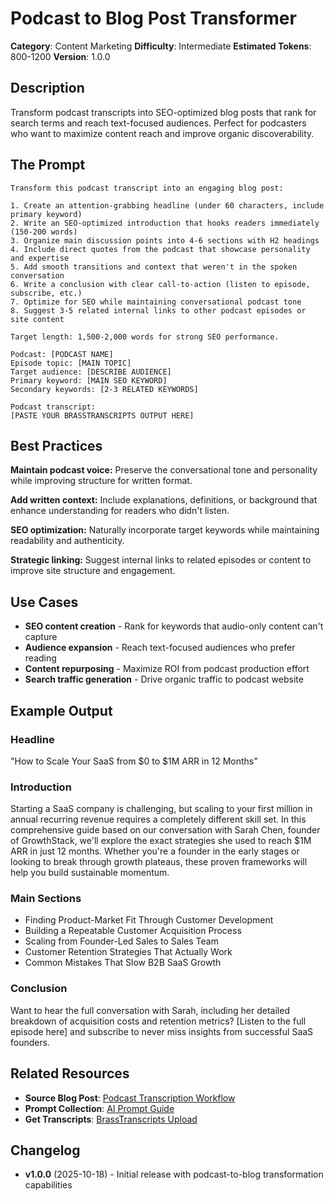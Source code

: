 # Podcast to Blog Post Transformer

**Category**: Content Marketing
**Difficulty**: Intermediate
**Estimated Tokens**: 800-1200
**Version**: 1.0.0

## Description

Transform podcast transcripts into SEO-optimized blog posts that rank for search terms and reach text-focused audiences. Perfect for podcasters who want to maximize content reach and improve organic discoverability.

## The Prompt

```text
Transform this podcast transcript into an engaging blog post:

1. Create an attention-grabbing headline (under 60 characters, include primary keyword)
2. Write an SEO-optimized introduction that hooks readers immediately (150-200 words)
3. Organize main discussion points into 4-6 sections with H2 headings
4. Include direct quotes from the podcast that showcase personality and expertise
5. Add smooth transitions and context that weren't in the spoken conversation
6. Write a conclusion with clear call-to-action (listen to episode, subscribe, etc.)
7. Optimize for SEO while maintaining conversational podcast tone
8. Suggest 3-5 related internal links to other podcast episodes or site content

Target length: 1,500-2,000 words for strong SEO performance.

Podcast: [PODCAST NAME]
Episode topic: [MAIN TOPIC]
Target audience: [DESCRIBE AUDIENCE]
Primary keyword: [MAIN SEO KEYWORD]
Secondary keywords: [2-3 RELATED KEYWORDS]

Podcast transcript:
[PASTE YOUR BRASSTRANSCRIPTS OUTPUT HERE]
```

## Best Practices

**Maintain podcast voice:** Preserve the conversational tone and personality while improving structure for written format.

**Add written context:** Include explanations, definitions, or background that enhance understanding for readers who didn't listen.

**SEO optimization:** Naturally incorporate target keywords while maintaining readability and authenticity.

**Strategic linking:** Suggest internal links to related episodes or content to improve site structure and engagement.

## Use Cases

- **SEO content creation** - Rank for keywords that audio-only content can't capture
- **Audience expansion** - Reach text-focused audiences who prefer reading
- **Content repurposing** - Maximize ROI from podcast production effort
- **Search traffic generation** - Drive organic traffic to podcast website

## Example Output

### Headline
"How to Scale Your SaaS from $0 to $1M ARR in 12 Months"

### Introduction
Starting a SaaS company is challenging, but scaling to your first million in annual recurring revenue requires a completely different skill set. In this comprehensive guide based on our conversation with Sarah Chen, founder of GrowthStack, we'll explore the exact strategies she used to reach $1M ARR in just 12 months. Whether you're a founder in the early stages or looking to break through growth plateaus, these proven frameworks will help you build sustainable momentum.

### Main Sections
- Finding Product-Market Fit Through Customer Development
- Building a Repeatable Customer Acquisition Process
- Scaling from Founder-Led Sales to Sales Team
- Customer Retention Strategies That Actually Work
- Common Mistakes That Slow B2B SaaS Growth

### Conclusion
Want to hear the full conversation with Sarah, including her detailed breakdown of acquisition costs and retention metrics? [Listen to the full episode here] and subscribe to never miss insights from successful SaaS founders.

## Related Resources

- **Source Blog Post**: [Podcast Transcription Workflow](https://brasstranscripts.com/blog/podcast-transcription-workflow-content-creators#the-blog-post-transformation-prompt)
- **Prompt Collection**: [AI Prompt Guide](https://brasstranscripts.com/ai-prompt-guide)
- **Get Transcripts**: [BrassTranscripts Upload](https://brasstranscripts.com/upload)

## Changelog

- **v1.0.0** (2025-10-18) - Initial release with podcast-to-blog transformation capabilities